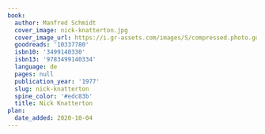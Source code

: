 ```yaml
---
book:
  author: Manfred Schmidt
  cover_image: nick-knatterton.jpg
  cover_image_url: https://i.gr-assets.com/images/S/compressed.photo.goodreads.com/books/1381182249l/10337780._SX98_.jpg
  goodreads: '10337780'
  isbn10: '3499140330'
  isbn13: '9783499140334'
  language: de
  pages: null
  publication_year: '1977'
  slug: nick-knatterton
  spine_color: '#edc83b'
  title: Nick Knatterton
plan:
  date_added: 2020-10-04
---
```

